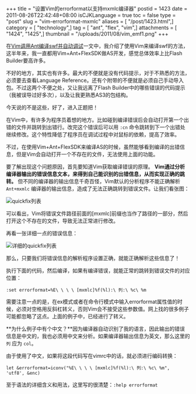+++
title = "设置Vim的errorformat以支持mxmlc编译器"
postid = 1423
date = 2011-08-26T22:42:48+08:00
isCJKLanguage = true
toc = false
type = "post"
slug = "vim-errorformat-mxmlc"
aliases = [ "/post/1423.html",]
category = [ "technology",]
tag = [ "ant", "flex", "vim",]
attachments = [ "1424", "1425",]
thumbnail = "/uploads/2011/08/vim_emf1.png"
+++


在[Vim调用Ant编译swf并自动调试](/post/1307.htm "Vim调用Ant编译swf并自动调试")一文中，我介绍了使用Vim来编译swf的方法，这半年来，我一直都用Vim+Ant+FlexSDK做AS开发，感觉总体效率上比Flash
Builder要高许多。

不好的地方，其实也有许多。最大的不便就是没有代码提示，对于不熟悉的方法，必须要去查看Language Reference。还有个附带的不便就是必须自己手动导入包。不过这两个不便之处，又让我远离了Flash Builder中的哪些错误的代码提示（我被误导过好多次），以及让我更熟悉AS3的包结构。

今天说的不是这些，好了，进入正题把！

在Vim中，有许多为程序员着想的地方。比如碰到编译错误后会自动打开第一个出错的文件并跳转到出错行。改完这个错误后可以用 `:cn` 命令跳转到下一个出错处继续修改。这个特性降低了程序员在调试过程中对鼠标的依赖，提高了效率。<!--more-->

不过，在使用Vim+Ant+FlexSDK来编译AS的时候，虽然能够看到编译的出错信息，但是Vim会自动打开一个不存在的文件，无法使用上面的功能。

要了解出现这个问题原因，首先要知道Vim获取编译错误的原理。 **Vim通过分析编译器输出的错误信息文本，来得到自己能识别的出错信息，从而实现正确的跳转。** 但不同的编译器的输出信息千奇百怪，Vim默认的分析程序不能正确解析 `Ant+mxmlc` 编译器的输出信息，造成了无法正确跳转到错误文件。让我们看张图：

![quickfix列表](/uploads/2011/08/vim_emf1.png)

可以看出，Vim将错误文件路径前面的[mxmlc]前缀也当作了路径的一部分，然后打开这个不存在的文件，导致无法正常进行修改。

再看一张详细一点的错误信息：

![详细的quickfix列表](/uploads/2011/08/vim_emf2.png)

那么，只要我们将错误信息的解析程序设置正确，就能正确解析这些信息了！

执行下面的代码，然后编译，如果有编译错误，就能正常的跳转到错误文件的对应位置：

``` vim
:set errorformat=%E\ \ \ \ [mxmlc]%f(%l):\ 列:\ %c\ %m
```

需要注意一点的是，在ex模式或者在命令行模式中输入errorformat属性值的时候，必须对空格用反斜杠转义，否则Vim会不接受这些参数值。网上找的很多例子可能都忽略了这点。上面的例子中，已经进行了转义。

**为什么例子中有个中文？**因为编译器自动识别了我的语言，因此输出的错误信息是中文的，我也必须用中文来分析。如果编译器输出信息为英文，那么这里的 `列` 应为 `col`。

由于使用了中文，如果将这段代码写在vimrc中的话，就必须进行编码转换：

``` vim
let &errorformat=iconv("%E\ \ \ \ [mxmlc]%f(%l):\ 列:\ %c\ %m", 'utf8', &enc)
```

至于语法的详细含义和用法，这里写的很清楚：`:help errorformat`

